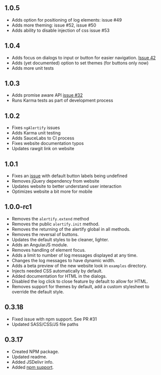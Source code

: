 ## 1.0.5

- Adds option for positioning of log elements: issue #49
- Adds more theming: issue #52, issue #50
- Adds ability to disable injection of css issue #53

## 1.0.4

- Adds focus on dialogs to input or button for easier navigation. [Issue 42](https://github.com/alertifyjs/alertify.js/issues/42)
- Adds (yet documented) option to set themes (for buttons only now)
- Adds more unit tests

## 1.0.3

- Adds promise aware API [issue #32](https://github.com/alertifyjs/alertify.js/issues/32)
- Runs Karma tests as part of development process

## 1.0.2

- Fixes `ngAlertify` issues
- Adds Karma unit testing
- Adds SauceLabs to CI process
- Fixes website documentation typos
- Updates rawgit link on website

## 1.0.1

- Fixes an [issue](https://github.com/alertifyjs/alertify.js/issues/40) with default button labels being undefined
- Removes jQuery dependency from website
- Updates website to better understand user interaction
- Optimizes website a bit more for mobile

## 1.0.0-rc1

- Removes the `alertify.extend` method
- Removes the public `alertify.init` method.
- Removes the returning of the alertify global in all methods.
- Removes the reversal of buttons.
- Updates the default styles to be cleaner, lighter.
- Adds an AngularJS module.
- Removes handling of element focus.
- Adds a limit to number of log messages displayed at any time.
- Changes the log messages to have dynamic width.
- Adds a beta preview of the new website look in `examples` directory.
- Injects needed CSS automatically by default.
- Added documentation for HTML in the dialogs.
- Disabled the log click to close feature by default to allow for HTML.
- Removes support for themes by default, add a custom stylesheet to override
  the default style.

## 0.3.18

- Fixed issue with npm support. See PR #31
- Updated SASS/CSS/JS file paths

## 0.3.17

- Created NPM package.
- Updated readme.
- Added JSDelivr info.
- Added [npm support](https://github.com/alertifyjs/alertify.js/pull/26).
